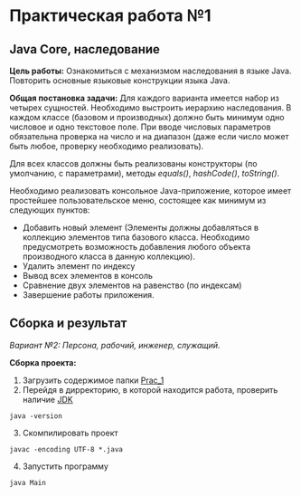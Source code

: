 # Практическая работа №1
## Java Core, наследование
**Цель работы:** Ознакомиться с механизмом наследования в языке Java. Повторить основные языковые конструкции языка Java.

**Общая постановка задачи:** Для каждого варианта имеется набор из четырех сущностей. Необходимо выстроить иерархию наследования. В каждом классе (базовом и производных) должно быть минимум одно числовое и одно текстовое поле. При вводе числовых параметров обязательна проверка на число и на диапазон (даже если число может быть любое, проверку необходимо реализовать).

Для всех классов должны быть реализованы конструкторы (по умолчанию, с параметрами), методы _equals()_, _hashCode()_, _toString()_.

Необходимо реализовать консольное Java-приложение, которое имеет простейшее пользовательское меню, состоящее как минимум из следующих пунктов:

- Добавить новый элемент (Элементы должны добавляться в коллекцию элементов типа базового класса. Необходимо предусмотреть возможность добавления любого объекта производного класса в данную коллекцию).
- Удалить элемент по индексу
- Вывод всех элементов в консоль
- Сравнение двух элементов на равенство (по индексам)
- Завершение работы приложения.

## Сборка и результат
_Вариант №2: Персона, рабочий, инженер, служащий._

**Сборка проекта:**
1. Загрузить содержимое папки [Prac_1](https://minhaskamal.github.io/DownGit/#/home?url=https://github.com/Bokalysha/RKIS/tree/main/Practice/Prac_1/src)
2. Перейдя в дирректорию, в которой находится работа, проверить наличие [JDK](https://www.oracle.com/java/technologies/downloads/#jdk17-windows)
```
java -version
```
3. Cкомпилировать проект
```
javac -encoding UTF-8 *.java
```
4. Запустить программу
```
java Main
```
